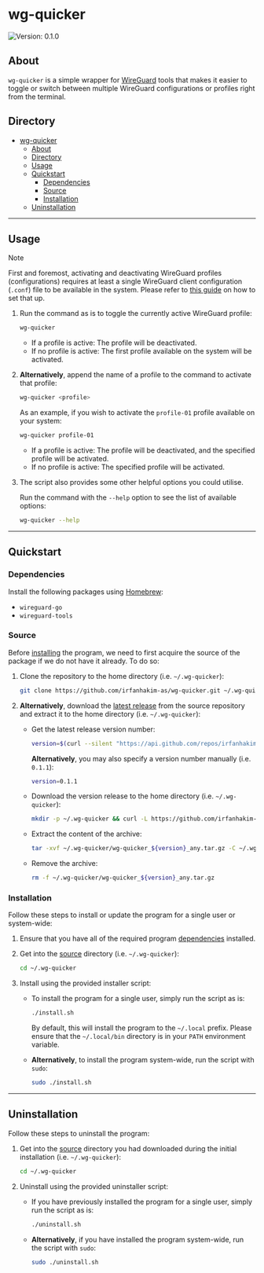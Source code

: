 # wg-quicker

![Version: 0.1.0](https://img.shields.io/badge/Version-0.1.0-informational?style=flat)

## About

`wg-quicker` is a simple wrapper for [WireGuard](https://www.wireguard.com) tools that makes it easier to toggle or switch between multiple WireGuard configurations or profiles right from the terminal.

## Directory

- [wg-quicker](#wg-quicker)
  - [About](#about)
  - [Directory](#directory)
  - [Usage](#usage)
  - [Quickstart](#quickstart)
    - [Dependencies](#dependencies)
    - [Source](#source)
    - [Installation](#installation)
  - [Uninstallation](#uninstallation)

---

## Usage

> [!NOTE]  
> First and foremost, activating and deactivating WireGuard profiles (configurations) requires at least a single WireGuard client configuration (`.conf`) file to be available in the system. Please refer to [this guide](https://github.com/irfanhakim-as/linux-wiki/blob/master/topics/wireguard.md#macos) on how to set that up.

1. Run the command as is to toggle the currently active WireGuard profile:

    ```sh
    wg-quicker
    ```

   - If a profile is active: The profile will be deactivated.
   - If no profile is active: The first profile available on the system will be activated.

2. **Alternatively**, append the name of a profile to the command to activate that profile:

    ```sh
    wg-quicker <profile>
    ```

    As an example, if you wish to activate the `profile-01` profile available on your system:

    ```sh
    wg-quicker profile-01
    ```

   - If a profile is active: The profile will be deactivated, and the specified profile will be activated.
   - If no profile is active: The specified profile will be activated.

3. The script also provides some other helpful options you could utilise.

    Run the command with the `--help` option to see the list of available options:

    ```sh
    wg-quicker --help
    ```

---

## Quickstart

### Dependencies

Install the following packages using [Homebrew](https://brew.sh):

- `wireguard-go`
- `wireguard-tools`

### Source

Before [installing](#installation) the program, we need to first acquire the source of the package if we do not have it already. To do so:

1. Clone the repository to the home directory (i.e. `~/.wg-quicker`):

    ```sh
    git clone https://github.com/irfanhakim-as/wg-quicker.git ~/.wg-quicker
    ```

2. **Alternatively**, download the [latest release](https://github.com/irfanhakim-as/wg-quicker/releases/latest) from the source repository and extract it to the home directory (i.e. `~/.wg-quicker`):

   - Get the latest release version number:

        ```sh
        version=$(curl --silent "https://api.github.com/repos/irfanhakim-as/wg-quicker/releases/latest" | grep '"tag_name":' | sed -E 's/.*"v?([^"]+)".*/\1/')
        ```

        **Alternatively**, you may also specify a version number manually (i.e. `0.1.1`):

        ```sh
        version=0.1.1
        ```

   - Download the version release to the home directory (i.e. `~/.wg-quicker`):

        ```sh
        mkdir -p ~/.wg-quicker && curl -L https://github.com/irfanhakim-as/wg-quicker/releases/download/v${version}/wg-quicker_${version}_any.tar.gz -o ~/.wg-quicker/wg-quicker_${version}_any.tar.gz
        ```

   - Extract the content of the archive:

        ```sh
        tar -xvf ~/.wg-quicker/wg-quicker_${version}_any.tar.gz -C ~/.wg-quicker
        ```

   - Remove the archive:

        ```sh
        rm -f ~/.wg-quicker/wg-quicker_${version}_any.tar.gz
        ```

### Installation

Follow these steps to install or update the program for a single user or system-wide:

1. Ensure that you have all of the required program [dependencies](#dependencies) installed.

2. Get into the [source](#source) directory (i.e. `~/.wg-quicker`):

    ```sh
    cd ~/.wg-quicker
    ```

3. Install using the provided installer script:

   - To install the program for a single user, simply run the script as is:

        ```sh
        ./install.sh
        ```

        By default, this will install the program to the `~/.local` prefix. Please ensure that the `~/.local/bin` directory is in your `PATH` environment variable.

   - **Alternatively**, to install the program system-wide, run the script with `sudo`:

        ```sh
        sudo ./install.sh
        ```

---

## Uninstallation

Follow these steps to uninstall the program:

1. Get into the [source](#source) directory you had downloaded during the initial installation (i.e. `~/.wg-quicker`):

    ```sh
    cd ~/.wg-quicker
    ```

2. Uninstall using the provided uninstaller script:

   - If you have previously installed the program for a single user, simply run the script as is:

        ```sh
        ./uninstall.sh
        ```

   - **Alternatively**, if you have installed the program system-wide, run the script with `sudo`:

        ```sh
        sudo ./uninstall.sh
        ```
